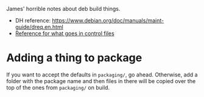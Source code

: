 James' horrible notes about deb build things.

* DH reference: https://www.debian.org/doc/manuals/maint-guide/dreq.en.html
* [Reference for what goes in control files](https://www.debian.org/doc/debian-policy/ch-controlfields)

# Adding a thing to package

If you want to accept the defaults in `packaging/`, go ahead. Otherwise, add a folder with the package name and then files in there will be copied over the top of the ones from `packaging/` on build.


